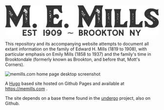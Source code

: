 
![M. E. Mills logo](/static/images/logo.svg)

This repository and its accompanying website attempts to document all extant information on the family of Edward H. Mills (1819 to 1908), with particular emphasis on Emily Mills (1858 to 1937) and the family's time in Brooktondale (formerly known as Brookton, and before that, Mott's Corners).

![memills.com home page desktop screenshot](/static/images/screenshot.jpg)

A [Hugo](https://gohugo.io/) based site hosted on Github Pages and available at https://memills.com .

The site depends on a base theme found in the [undergo](https://github.com/ajsmith607/undergo) project, also on Github.
